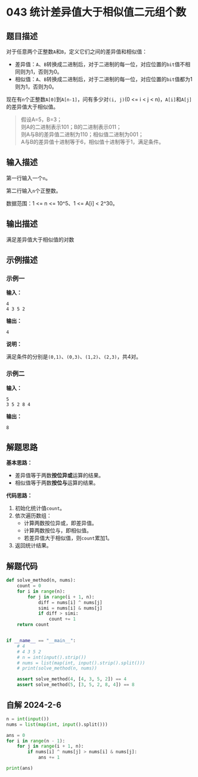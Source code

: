 # 043 统计差异值大于相似值二元组个数

## 题目描述

对于任意两个正整数`A`和`B`，定义它们之间的差异值和相似值：

- 差异值：`A`、`B`转换成二进制后，对于二进制的每一位，对应位置的`bit`值不相同则为1，否则为0。
- 相似值：`A`、`B`转换成二进制后，对于二进制的每一位，对应位置的`bit`值都为1则为1，否则为0。

现在有`n`个正整数`A[0]`到`A[n-1]`，问有多少对`(i, j)`(0 <= i < j < n)，`A[i]`和`A[j]`的差异值大于相似值。

> 假设A=5，B=3；  
则A的二进制表示101；B的二进制表示011；  
则A与B的差异值二进制为110；相似值二进制为001；  
A与B的差异值十进制等于6，相似值十进制等于1，满足条件。

## 输入描述

第一行输入一个`n`。

第二行输入`n`个正整数。

数据范围：1 <= n <= 10^5、1 <= A[i] < 2^30。

## 输出描述

满足差异值大于相似值的对数

## 示例描述

### 示例一

**输入：**
```text
4
4 3 5 2
```

**输出：**
```text
4
```

**说明：**

满足条件的分别是`(0,1)`、`(0,3)`、`(1,2)`、`(2,3)`，共4对。

### 示例二

**输入：**
```text
5
3 5 2 8 4
```

**输出：**
```text
8
```

## 解题思路

**基本思路：**

- 差异值等于两数**按位异或**运算的结果。
- 相似值等于两数**按位与**运算的结果。

**代码思路：**

1. 初始化统计值`count`。 
2. 依次遍历数组：
   - 计算两数按位异或，即差异值。
   - 计算两数按位与，即相似值。
   - 若差异值大于相似值，则`count`累加1。
3. 返回统计结果。    

## 解题代码
```python
def solve_method(n, nums):
    count = 0
    for i in range(n):
        for j in range(i + 1, n):
            diff = nums[i] ^ nums[j]
            simi = nums[i] & nums[j]
            if diff > simi:
                count += 1
    return count


if __name__ == "__main__":
    # 4
    # 4 3 5 2
    # n = int(input().strip())
    # nums = list(map(int, input().strip().split()))
    # print(solve_method(n, nums))

    assert solve_method(4, [4, 3, 5, 2]) == 4
    assert solve_method(5, [3, 5, 2, 8, 4]) == 8
```

## 自解 2024-2-6
```python
n = int(input())
nums = list(map(int, input().split()))

ans = 0
for i in range(n - 1):
    for j in range(i + 1, n):
        if nums[i] ^ nums[j] > nums[i] & nums[j]:
            ans += 1

print(ans)

```
